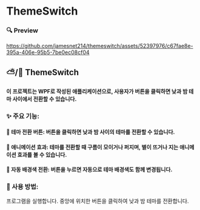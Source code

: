 # ThemeSwitch
### 🔍 Preview

https://github.com/jamesnet214/themeswitch/assets/52397976/c67fae8e-395a-406e-95b5-7be0ec08cf04

## ⛅️/🌙 ThemeSwitch
#### 이 프로젝트는 WPF로 작성된 애플리케이션으로, 사용자가 버튼을 클릭하면 낮과 밤 테마 사이에서 전환할 수 있습니다.

### ✨ 주요 기능:
#### 🔘 테마 전환 버튼: 버튼을 클릭하면 낮과 밤 사이의 테마를 전환할 수 있습니다.
#### 🔘 애니메이션 효과: 테마를 전환할 때 구름이 모이거나 퍼지며, 별이 뜨거나 지는 애니메이션 효과를 볼 수 있습니다.
#### 🔘 자동 배경색 전환: 버튼을 누르면 자동으로 테마 배경색도 함께 변경됩니다.
### 📝 사용 방법:
프로그램을 실행합니다.
중앙에 위치한 버튼을 클릭하여 낮과 밤 테마를 전환합니다.
